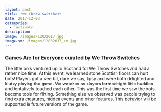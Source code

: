```yaml
---
layout: post
title: "We Throw Switches"
date: 2017-12-03
categories:
  - festivals
description:
image: /images/12032017.jpg
image-sm: /images/12032017_sm.jpg
---
```

### Games Are for Everyone curated by We Throw Switches
The little bots ventured up to Scotland for We Throw Switches and had a rather nice time. At this event, we learned stone Scottish floors can hurt bots! Players got a wee bit, dare we say, tipsy and were both delighted and klutzy playing the game. We watches as players formed tight little huddles and tentatively touched each other. This was the first time we saw the bots become tools for flirting. Something else we observed was people trying to find extra creatures, hidden events and other features. This behavior will  be supported in future versions of the game.
